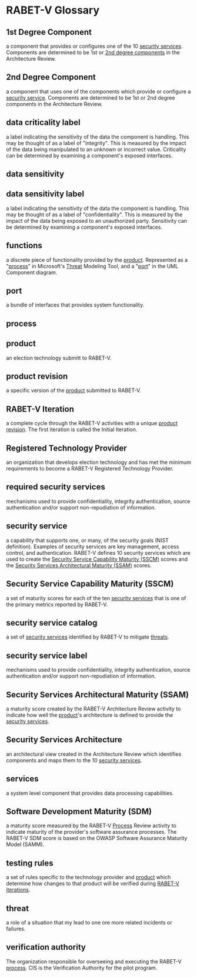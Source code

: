 # RABET-V Glossary
## <a name="1st-Degree-Component"></a>1st Degree Component
a component that provides or configures one of the 10 [security services](#security-service). Components are determined to be 1st or [2nd degree components](#2nd-Degree-Component) in the Architecture Review.


## <a name="2nd-Degree-Component"></a>2nd Degree Component
a component that uses one of the components which provide or configure a [security service](#security-service). Components are determined to be 1st or 2nd degree components in the Architecture Review.


## <a name="data-criticality-label"></a>data criticality label
a label indicating the sensitivity of the data the component is handling. This may be thought of as a label of "integrity". This is measured by the impact of the data being manipulated to an unknown or incorrect value. Criticality can be determined by examining a component's exposed interfaces.


## <a name="data-sensitivity"></a>data sensitivity



## <a name="data-sensitivity-label"></a>data sensitivity label
a label indicating the sensitivity of the data the component is handling. This may be thought of as a label of "confidentiality". This is measured by the impact of the data being exposed to an unauthorized party. Sensitivity can be determined by examining a component's exposed interfaces.


## <a name="functions"></a>functions
a discrete piece of functionality provided by the [product](#product). Represented as a "[process](#process)" in Microsoft's [Threat](#threat) Modeling Tool, and a "[port](#port)" in the UML Component diagram.


## <a name="port"></a>port
a bundle of interfaces that provides system functionality.


## <a name="process"></a>process



## <a name="product"></a>product
an election technology submitt to RABET-V.


## <a name="product-revision"></a>product revision
a specific version of the [product](#product) submitted to RABET-V.


## <a name="RABET-V-Iteration"></a>RABET-V Iteration
a complete cycle through the RABET-V activities with a unique [product revision](#product-revision). The first iteration is called the Initial Iteration.


## <a name="Registered-Technology-Provider"></a>Registered Technology Provider
an organization that develops election technology and has met the minimum requirements to become a RABET-V Registered Technology Provider.


## <a name="required-security-services"></a>required security services
mechanisms used to provide confidentiality, integrity authentication, source authentication and/or support non-repudiation of information.


## <a name="security-service"></a>security service
a capability that supports one, or many, of the security goals (NIST definition). Examples of security services are key management, access control, and authentication. RABET-V defines 10 security services which are used to create the [Security Service Capability Maturity (SSCM)](#Security-Service-Capability-Maturity-(SSCM)) scores and the [Security Services Architectural Maturity (SSAM)](#Security-Services-Architectural-Maturity-(SSAM)) scores.


## <a name="Security-Service-Capability-Maturity-(SSCM)"></a>Security Service Capability Maturity (SSCM)
a set of maturity scores for each of the ten [security services](#security-service) that is one of the primary metrics reported by RABET-V.


## <a name="security-service-catalog"></a>security service catalog
a set of [security services](#security-service) identified by RABET-V to mitigate [threats](#threat).


## <a name="security-service-label"></a>security service label
mechanisms used to provide confidentiality, integrity authentication, source authentication and/or support non-repudiation of information.


## <a name="Security-Services-Architectural-Maturity-(SSAM)"></a>Security Services Architectural Maturity (SSAM)
a maturity score created by the RABET-V Architecture Review activity to indicate how well the [product](#product)'s architecture is defined to provide the [security services](#security-service).


## <a name="Security-Services-Architecture"></a>Security Services Architecture
an architectural view created in the Architecture Review which identifies components and maps them to the 10 [security services](#security-service).


## <a name="services"></a>services
a system level component that provides data processing capabilities.


## <a name="Software-Development-Maturity-(SDM)"></a>Software Development Maturity (SDM)
a maturity score measured by the RABET-V [Process](#process) Review activity to indicate maturity of the provider's software assurance processes. The RABET-V SDM score is based on the OWASP Software Assurance Maturity Model (SAMM).


## <a name="testing-rules"></a>testing rules
a set of rules specific to the technology provider and [product](#product) which determine how changes to that product will be verified during [RABET-V iterations](#RABET-V-Iteration).


## <a name="threat"></a>threat
a role of a situation that my lead to one ore more related incidents or failures.


## <a name="verification-authority"></a>verification authority
The organization responsible for overseeing and executing the RABET-V [process](#process). CIS is the Verification Authority for the pilot program.

